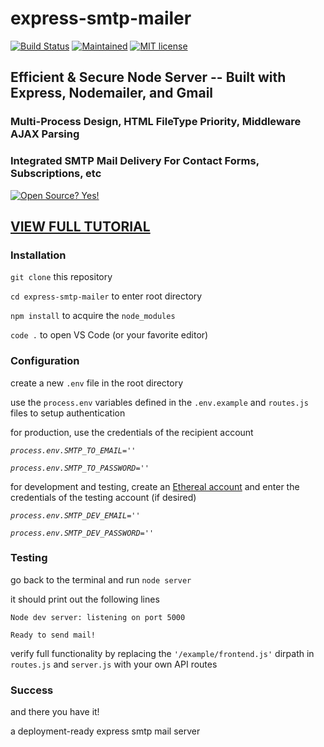 # express-smtp-mailer

[![Build Status](https://travis-ci.com/killshot13/express-smtp-mailer.svg?branch=main)](https://travis-ci.com/killshot13/express-smtp-mailer) [![Maintained](https://img.shields.io/badge/Maintained%3F-yes-green.svg)](https://github.com/killshot13/express-smtp-mailer/graphs/traffic) [![MIT license](https://img.shields.io/badge/License-MIT-blue.svg)](https://lbesson.mit-license.org/)

## Efficient & Secure Node Server -- Built with Express, Nodemailer, and Gmail

### Multi-Process Design, HTML FileType Priority, Middleware AJAX Parsing

### Integrated SMTP Mail Delivery For Contact Forms, Subscriptions, etc

[![Open Source? Yes!](https://badgen.net/badge/Open%20Source%20%3F/Yes%21/blue?icon=github)](https://github.com/killshot/13/express-smtp-mailer)

## [VIEW FULL TUTORIAL](https://daily.dev/posts/how-to-build-an-smtp-mail-server-with-express-node-and-gmail)

### Installation

`git clone` this repository

`cd express-smtp-mailer` to enter root directory

`npm install` to acquire the `node_modules`

`code .` to open VS Code (or your favorite editor)

### Configuration

create a new `.env` file in the root directory

use the `process.env` variables defined in the `.env.example` and `routes.js` files to setup authentication

for production, use the credentials of the recipient account

_`process.env.SMTP_TO_EMAIL=''`_

_`process.env.SMTP_TO_PASSWORD=''`_

for development and testing, create an [Ethereal account](https://ethereal.email/create) and enter the credentials of the testing account (if desired)

_`process.env.SMTP_DEV_EMAIL=''`_

_`process.env.SMTP_DEV_PASSWORD=''`_

### Testing

go back to the terminal and run `node server`

it should print out the following lines

`Node dev server: listening on port 5000`

`Ready to send mail!`

verify full functionality by replacing the `'/example/frontend.js'` dirpath in `routes.js` and `server.js` with your own API routes

### Success

and there you have it!

a deployment-ready express smtp mail server
